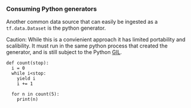 ### Consuming Python generators

Another common data source that can easily be ingested as a `tf.data.Dataset` is the python generator.

Caution: While this is a convienient approach it has limited portability and scalibility. It must run in the same python process that created the generator, and is still subject to the Python [GIL](https://en.wikipedia.org/wiki/Global_interpreter_lock).

```
def count(stop):
  i = 0
  while i<stop:
    yield i
    i += 1
```

```
  for n in count(5):
    print(n)
```
